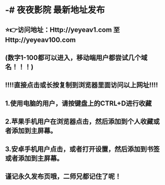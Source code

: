 # -# 夜夜影院 最新地址发布 
## ⭐️👉访问地址：Http://yeyeav1.com 至 Http://yeyeav100.com
## (数字1-100都可以进入，移动端用户都尝试几个域名！！！)
## 
## ‼️‼️直接点击或长按复制到浏览器里面访问以上网址‼️‼️ 
##
##
## 1.使用电脑的用户，请按键盘上的CTRL+D进行收藏
## 2.苹果手机用户在浏览器点击，然后添加到个人收藏或者添加到主屏幕。
## 3.安卓手机用户点击，或者打开设置，然后添加到书签或者添加到主屏幕。
##
## 谨记永久发布页哦，二师兄都记住了呢！ 
